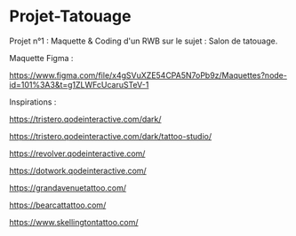 # Projet-Tatouage
Projet n°1 : Maquette &amp; Coding d'un RWB sur le sujet : Salon de tatouage.

Maquette Figma :

https://www.figma.com/file/x4gSVuXZE54CPA5N7oPb9z/Maquettes?node-id=101%3A3&t=g1ZLWFcUcaruSTeV-1



Inspirations :


https://tristero.qodeinteractive.com/dark/



https://tristero.qodeinteractive.com/dark/tattoo-studio/



https://revolver.qodeinteractive.com/



https://dotwork.qodeinteractive.com/



https://grandavenuetattoo.com/ 



https://bearcattattoo.com/ 



https://www.skellingtontattoo.com/ 